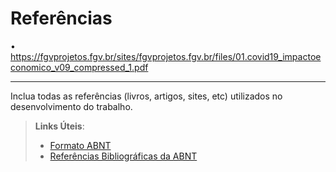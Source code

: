 # Referências

•	https://fgvprojetos.fgv.br/sites/fgvprojetos.fgv.br/files/01.covid19_impactoeconomico_v09_compressed_1.pdf




-------------------------------------------------------------------------------------------------------
Inclua todas as referências (livros, artigos, sites, etc) utilizados no desenvolvimento do trabalho.

> **Links Úteis**:
> - [Formato ABNT](https://www.normastecnicas.com/abnt/trabalhos-academicos/referencias/)
> - [Referências Bibliográficas da ABNT](https://comunidade.rockcontent.com/referencia-bibliografica-abnt/)

